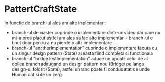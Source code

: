 # PattertCraftState

In functie de branch-ul ales am alte implementari:
  - branch-ul de master cuprinde o implementare dintr-un video dar care nu mi-a prea placut astfel am ales sa fac alte implementari - branch-ul e tinut doar pentru a nu pierde o         alta implementare
  - branch-ul "anotherImplementation" cuprinde o implementare facuta cu un singur design pattern (State) aceasta fiind completa si functionala
  - branch-ul "bridgeTestImplementation" aduce un update celui de al doilea branch adaugand un design pattern nou (Bridge) pe langa design-ul folosit (State), astfel un tanc poate       fi condus atat de unde Human cat si de un zerg. 
